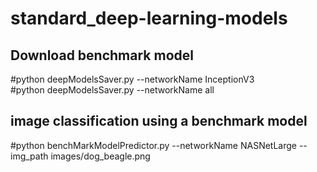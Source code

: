 # standard_deep-learning-models

## Download benchmark model
#python deepModelsSaver.py --networkName InceptionV3    
#python deepModelsSaver.py --networkName all

## image classification using  a benchmark model 
#python benchMarkModelPredictor.py --networkName  NASNetLarge --img_path images/dog_beagle.png  
